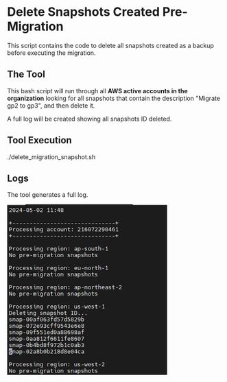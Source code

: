 # Delete Snapshots Created Pre-Migration

This script contains the code to delete all snapshots created as a backup before executing the migration. 


## The Tool

This bash script will run through all **AWS active accounts in the organization** looking for all snapshots that contain the description "Migrate gp2 to gp3", and then delete it.

A full log will be created showing all snapshots ID deleted.

## Tool Execution
./delete_migration_snapshot.sh

## Logs

The tool generates a full log.

![Diagram](../images/deleted_full_log.png)

